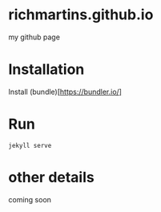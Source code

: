 # richmartins.github.io
my github page

# Installation

Install (bundle)[https://bundler.io/]

# Run
    jekyll serve

# other details
coming soon
